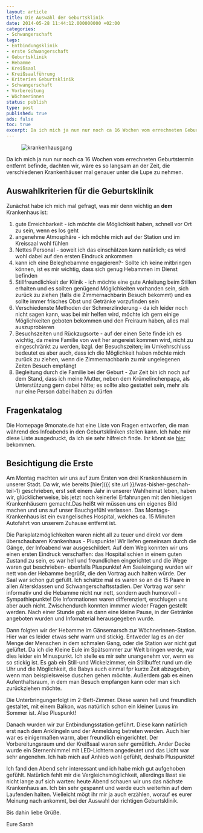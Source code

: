 ```yaml
---
layout: article
title: Die Auswahl der Geburtsklinik
date: 2014-05-28 11:44:12.000000000 +02:00
categories:
- Schwangerschaft
tags:
- Entbindungsklinik
- erste Schwangerschaft
- Geburtsklinik
- Hebamme
- Kreißsaal
- Kreißsaalführung
- Kriterien Geburtsklinik
- Schwangerschaft
- Vorbereitung
- Wöchnerinnen
status: publish
type: post
published: true
ads: false
toc: true
excerpt: Da ich mich ja nun nur noch ca 16 Wochen vom errechneten Geburtstermin entfernt befinde, dachten wir, wäre es so langsam an der Zeit, die verschiedenen Krankenhäuser mal genauer unter die Lupe zu nehmen.
---
```

<figure>
	<img src="{{ site.url }}/images/door-349807_150.jpg" alt="krankenhausgang" />
</figure>

Da ich mich ja nun nur noch ca 16 Wochen vom errechneten Geburtstermin entfernt befinde, dachten wir, wäre es so langsam an der Zeit, die verschiedenen Krankenhäuser mal genauer unter die Lupe zu nehmen.

## Auswahlkriterien für die Geburtsklinik

Zunächst habe ich mich mal gefragt, was mir denn wichtig an **dem**  Krankenhaus ist:

1. gute Erreichbarkeit - ich möchte die Möglichkeit haben, schnell vor Ort zu sein, wenn es los geht
2. angenehme Atmosphäre - ich möchte mich auf der Station und im Kreissaal wohl fühlen
3. Nettes Personal - soweit ich das einschätzen kann natürlich; es wird wohl dabei auf den ersten Eindruck ankommen
4. kann ich eine Beleghebamme engagieren?- Sollte ich keine mitbringen können, ist es mir wichtig, dass sich genug Hebammen im Dienst befinden
5. Stillfreundlichkeit der Klinik - ich möchte eine gute Anleitung beim Stillen erhalten und es sollten genügend Möglichkeiten vorhanden sein, sich zurück zu ziehen (falls die Zimmernachbarin Besuch bekommt) und es sollte immer frisches Obst und Getränke vorzufinden sein
6. Verschiedenste Methoden der Schmerzlinderung - da ich leider noch nicht sagen kann, was bei mir helfen wird, möchte ich gern einige Möglichkeiten geboten bekommen und den Freiraum haben, alles mal auszuprobieren
7. Besuchszeiten und Rückzugsorte - auf der einen Seite finde ich es wichtig, da meine Familie von weit her angereist kommen wird, nicht zu eingeschränkt zu werden, bzgl. der Besuchszeiten; im Umkehrschluss bedeutet es aber auch, dass ich die Möglichkeit haben möchte mich zurück zu ziehen, wenn die Zimmernachbarin zu mir ungelegenen Zeiten Besuch empfängt
8. Begleitung durch die Familie bei der Geburt - Zur Zeit bin ich noch auf dem Stand, dass ich meine Mutter, neben dem Krümelinchenpapa, als Unterstützung gern dabei hätte; es sollte also gestattet sein, mehr als nur eine Person dabei haben zu dürfen

## Fragenkatalog

Die Homepage 9monate.de hat eine Liste von Fragen entworfen, die man während des Infoabends in den Geburtskliniken stellen kann. Ich habe mir diese Liste ausgedruckt, da ich sie sehr hilfreich finde. Ihr könnt sie [hier](http://www.9monate.de/schwangerschaft-geburt/geburtsvorbereitung/wahl-der-entbindungsklinik-id94463.html) bekommen.

## Besichtigung die Erste

Am Montag machten wir uns auf zum Ersten von drei Krankenhäusern in unserer Stadt. Da wir, wie bereits [hier]({{ site.url }}/was-bisher-geschah-teil-1) geschrieben, erst seit einem Jahr in unserer Wahlheimat leben, haben wir, glücklicherweise, bis jetzt noch keinerlei Erfahrungen mit den hiesigen Krankenhäusern gemacht.Das heißt wir müssen uns ein eigenes Bild machen und uns auf unser Bauchgefühl verlassen.
Das Montags-Krankenhaus ist ein evangelisches Hospital, welches ca. 15 Minuten Autofahrt von unserem Zuhause entfernt ist.

Die Parkplatzmöglichkeiten waren nicht all zu teuer und direkt vor dem überschaubaren Krankenhaus - Pluspunkte!
Wir liefen gemeinsam durch die Gänge, der Infoabend war ausgeschildert. Auf dem Weg konnten wir uns einen ersten Eindruck verschaffen: das Hospital schien in einem guten Zustand zu sein, es war hell und freundlichen eingerichtet und die Wege waren gut beschrieben- ebenfalls Pluspunkte!
Am Saaleingang wurden wir nett von der Hebamme begrüßt, die den Vortrag auch halten würde. Der Saal war schon gut gefüllt. Ich schätze mal es waren so an die 15 Paare in allen Altersklassen und Schwangerschaftsstadien.
Der Vortrag war sehr informativ und die Hebamme nicht nur nett, sondern auch humorvoll - Sympathiepunkte! Die Informationen waren differenziert, erschlugen uns aber auch nicht. Zwischendurch konnten immmer wieder Fragen gestellt werden.
Nach einer Stunde gab es dann eine kleine Pause, in der Getränke angeboten wurden und Infomaterial herausgegeben wurde.

Dann folgten wir der Hebamme im Gänsemarsch zur Wöchnerinnen-Station. Hier war es leider etwas sehr warm und stickig. Entweder lag es an der Menge der Menschen in dem schmalen Gang, oder die Station war nicht gut gelüftet. Da ich die Kleine Eule im Spätsommer zur Welt bringen werde, war dies leider ein Minuspunkt. Ich stelle es mir sehr unangenehm vor, wenn es so stickig ist.
Es gab ein Still-und Wickelzimmer, ein Stillbuffet rund um die Uhr und die Möglichkeit, die Babys auch einmal fpr kurze Zeit abzugeben, wenn man beispielsweise duschen gehen möchte. Außerdem gab es einen Aufenthaltsraum, in dem man Besuch empfangen kann oder man sich zurückziehen möchte.

Die Unterbringungerfolgt im 2-Bett-Zimmer. Diese waren hell und freundlich gestaltet, mit einem Balkon, was natürlich schon ein kleiner Luxus im Sommer ist. Also Pluspunkt!

Danach wurden wir zur Entbindungsstation geführt. Diese kann natürlich erst nach dem Anklingeln und der Anmeldung betreten werden. Auch hier war es einigermaßen warm, aber freundlich eingerichtet. Der Vorbereitungsraum und der Kreißsaal waren sehr gemütlich. Ander Decke wurde ein Sternenhimmel mit LED-Lichtern angedeutet und das Licht war sehr angenehm. Ich hab mich auf Anhieb wohl gefühlt, deshalb Pluspunkte!

Ich fand den Abend sehr interessant und ich habe mich gut aufgehoben gefühlt. Natürlich fehlt mir die Vergleichsmöglichkeit, allerdings lässt sie nicht lange auf sich warten: heute Abend schauen wir uns das nächste Krankenhaus an. Ich bin sehr gespannt und werde euch weiterhin auf dem Laufenden halten. Vielleicht mögt ihr mir ja auch erzählen, worauf es eurer Meinung nach ankommt, bei der Auswahl der richtigen Geburtsklinik.

Bis dahin liebe Grüße.

Eure Sarah

